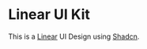 # Linear UI Kit

This is a [Linear](https://www.linear.app) UI Design using [Shadcn](https://https://ui.shadcn.com/).
